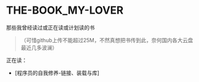 # THE-BOOK_MY-LOVER
那些我曾经读过或正在读或计划读的书
>（可惜github上传不能超过25M，不然真想把书传到此，奈何国内各大云盘最近几多波澜）

正在读：
- [程序员的自我修养-链接、装载与库] 
